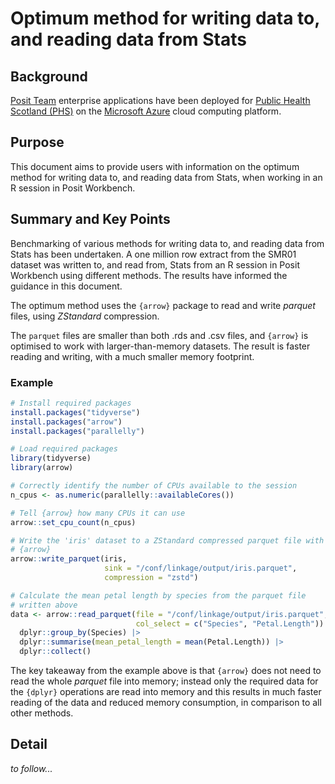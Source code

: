 # Optimum method for writing data to, and reading data from Stats

## Background

[Posit Team](https://posit.co/products/enterprise/team/) enterprise applications have been deployed for [Public Health Scotland (PHS)](https://publichealthscotland.scot/) on the [Microsoft Azure](https://azure.microsoft.com/en-gb/) cloud computing platform.

## Purpose

This document aims to provide users with information on the optimum method for writing data to, and reading data from Stats, when working in an R session in Posit Workbench.

## Summary and Key Points

Benchmarking of various methods for writing data to, and reading data from Stats has been undertaken.  A one million row extract from the SMR01 dataset was written to, and read from, Stats from an R session in Posit Workbench using different methods.  The results have informed the guidance in this document.

The optimum method uses the `{arrow}` package to read and write *parquet* files, using *ZStandard* compression.

The `parquet` files are smaller than both .rds and .csv files, and `{arrow}` is optimised to work with larger-than-memory datasets.  The result is faster reading and writing, with a much smaller memory footprint.

### Example

```r
# Install required packages
install.packages("tidyverse")
install.packages("arrow")
install.packages("parallelly")

# Load required packages
library(tidyverse)
library(arrow)

# Correctly identify the number of CPUs available to the session
n_cpus <- as.numeric(parallelly::availableCores())

# Tell {arrow} how many CPUs it can use
arrow::set_cpu_count(n_cpus)

# Write the 'iris' dataset to a ZStandard compressed parquet file with
# {arrow}
arrow::write_parquet(iris,
                     sink = "/conf/linkage/output/iris.parquet",
                     compression = "zstd")

# Calculate the mean petal length by species from the parquet file
# written above
data <- arrow::read_parquet(file = "/conf/linkage/output/iris.parquet",
                            col_select = c("Species", "Petal.Length")) |>
  dplyr::group_by(Species) |>
  dplyr::summarise(mean_petal_length = mean(Petal.Length)) |>
  dplyr::collect()
```

The key takeaway from the example above is that `{arrow}` does not need to read the whole *parquet* file into memory; instead only the required data for the `{dplyr}` operations are read into memory and this results in much faster reading of the data and reduced memory consumption, in comparison to all other methods.

## Detail

*to follow...*

